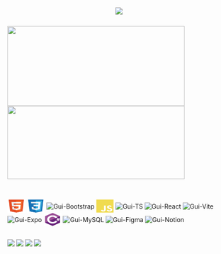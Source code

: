 <h1 align="center">
  <a href="https://git.io/typing-svg">
    <img src="https://readme-typing-svg.herokuapp.com?font=Tourney&size=35&center=true&width=500&height=70&duration=5000&color=529aed&lines=Seja+Bem+Vindo(a)!;Veja+meus+projetos+%3A)" />
  </a>
</h1>


<a href="https://github.com/guilherme-rodrigues-de-queiroz/guilherme-rodrigues-de-queiroz/blob/main">
  <img height=180 width="400" align="center" src="https://github-readme-stats.vercel.app/api?username=guilherme-rodrigues-de-queiroz&show_icons=true&theme=github_dark" />
</a>
<a href="https://github.com/guilherme-rodrigues-de-queiroz/guilherme-rodrigues-de-queiroz/blob/main">
  <img height=165 width="400" align="center" src="https://github-readme-stats.vercel.app/api/top-langs?username=guilherme-rodrigues-de-queiroz&layout=compact&langs_count=8&card_width=320&theme=github_dark" />
</a>

## 
<div style="display: inline_block"><br>
  <img align="center" alt="Gui-HTML" height="30" width="40" title="HTML" src="https://raw.githubusercontent.com/devicons/devicon/master/icons/html5/html5-original.svg">
  <img align="center" alt="Gui-CSS" height="30" width="40" title="CSS" src="https://raw.githubusercontent.com/devicons/devicon/master/icons/css3/css3-original.svg">
  <img align="center" alt="Gui-Bootstrap" height="35" width="50" title="Bootstrap" src="https://cdn.jsdelivr.net/gh/devicons/devicon@latest/icons/bootstrap/bootstrap-original.svg">
  <img align="center" alt="Gui-Js" height="30" width="40" title="JavaScript" src="https://raw.githubusercontent.com/devicons/devicon/master/icons/javascript/javascript-plain.svg">
  <img align="center" alt="Gui-TS" height="30" width="30" title="TypeScript" src="https://upload.wikimedia.org/wikipedia/commons/thumb/4/4c/Typescript_logo_2020.svg/768px-Typescript_logo_2020.svg.png?20221110153201">
  <img align="center" alt="Gui-React" height="25" width="25" title="React" src="https://upload.wikimedia.org/wikipedia/commons/thumb/a/a7/React-icon.svg/1150px-React-icon.svg.png">
  <img align="center" alt="Gui-Vite" height="30" width="30" title="Vite" src="https://img.icons8.com/fluent/512/vite.png">
  <img align="center" alt="Gui-Expo" height="30" width="40" title="Expo" src="https://cdn.worldvectorlogo.com/logos/expo-go-app.svg">
  <img align="center" alt="Gui-Csharp" height="30" width="40" title="C#" src="https://raw.githubusercontent.com/devicons/devicon/master/icons/csharp/csharp-original.svg">
  <img align="center" alt="Gui-MySQL" height="40" width="50" title="MySQL" src="https://icongr.am/devicon/mysql-original-wordmark.svg?color=currentColor">
  <img align="center" alt="Gui-Figma" height="25" width="30" title="Figma" src="https://upload.wikimedia.org/wikipedia/commons/3/33/Figma-logo.svg">
  <img align="center" alt="Gui-Notion" height="25" width="30" title="Notion" src="https://upload.wikimedia.org/wikipedia/commons/e/e9/Notion-logo.svg">
</div>
  
  ## 
<div> 
  <a href = "mailto:guilhermedequeiroz2014@gmail.com" target="_blank" title="Gmail"><img src="https://img.shields.io/badge/-Gmail-ffffff?style=for-the-badge&logo=gmail&logoColor=darkred" target="_blank"></a>
  <a href = "mailto:guilhermedequeiroz2022@hotmail.com" title="Outlook" target="_blank"><img src="https://img.shields.io/badge/-Email-0073c6?style=for-the-badge&logo=microsoftoutlook&logoColor=white" target="_blank"></a>
  <a href="https://discord.gg/4WBqAJB" target="_blank" title="Discord: uGuiziiN/_guiziin"><img src="https://img.shields.io/badge/Discord-%23333?style=for-the-badge&logo=discord&logoColor=white" target="_blank"></a> 
  <a href="https://www.linkedin.com/in/guilhermedequeiroz/" target="_blank" title="Linkedin"><img src="https://img.shields.io/badge/-LinkedIn-%230077B5?style=for-the-badge&logo=linkedin&logoColor=white" target="_blank"></a> 
</div>
